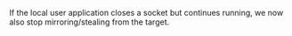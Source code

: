 If the local user application closes a socket but continues running, we now also stop mirroring/stealing from the target.
